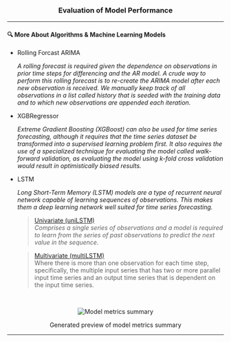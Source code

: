 <h3 align="center">
  Evaluation of Model Performance
</h3>

---

####  🔍 More About Algorithms & Machine Learning Models
- Rolling Forcast ARIMA

  *A rolling forecast is required given the dependence on observations in prior time steps for differencing and the AR model. A crude way to perform this rolling forecast is to re-create the ARIMA model after each new observation is received. We manually keep track of all observations in a list called history that is seeded with the training data and to which new observations are appended each iteration.*

- XGBRegressor

  *Extreme Gradient Boosting (XGBoost) can also be used for time series forecasting, although it requires that the time series dataset be transformed into a supervised learning problem first. It also requires the use of a specialized technique for evaluating the model called walk-forward validation, as evaluating the model using k-fold cross validation would result in optimistically biased results.*

- LSTM

  *Long Short-Term Memory (LSTM) models are a type of recurrent neural network capable of learning sequences of observations. This makes them a deep learning network well suited for time series forecasting.*

  > [Univariate (uniLSTM)](../2_UnivariateForecast.ipynb)<br/>
    *Comprises a single series of observations and a model is required to learn from the series of past observations to predict the next value in the sequence.*

  > [Multivariate (multiLSTM)](../3_MultivariateForecast.ipynb)<br/>
    Where there is more than one observation for each time step, specifically, the multiple input series that has two or more parallel input time series and an output time series that is dependent on the input time series.

<br/>

<p align="center">
  <img src="https://user-images.githubusercontent.com/65748007/164270031-0799c24a-ded7-4445-9e23-c660f3ba3e6d.png" alt="Model metrics summary"/>
</p>
<p align="center">
    Generated preview of model metrics summary
</p>

---